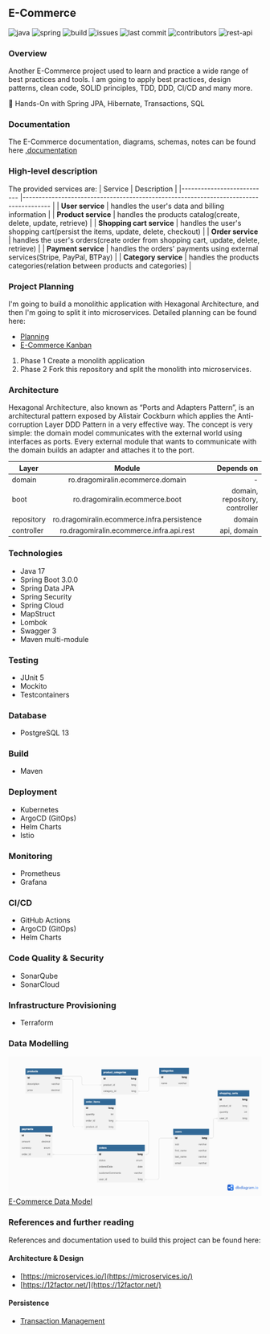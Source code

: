 ## E-Commerce

![java](https://img.shields.io/badge/Java-17-green)
![spring](https://img.shields.io/badge/Spring-3.0.0-green)
![build](https://img.shields.io/github/actions/workflow/status/dragomiralin/e-commerce/ci.yaml)
![issues](https://img.shields.io/github/issues/dragomiralin/e-commerce)
![last commit](https://img.shields.io/github/last-commit/dragomiralin/e-commerce)
![contributors](https://img.shields.io/github/contributors/dragomiralin/e-commerce)
![rest-api](https://img.shields.io/badge/REST-API-violet)

### Overview

Another E-Commerce project used to learn and practice a wide range of best practices and tools.
I am going to apply best practices, design patterns, clean code, SOLID principles, TDD, DDD, CI/CD and many more.

:dancers: Hands-On with Spring JPA, Hibernate, Transactions, SQL

### Documentation

The E-Commerce documentation, diagrams, schemas, notes can be found
here [.documentation](https://github.com/DragomirAlin/e-commerce/tree/main/.documentation)

### High-level description

The provided services are:
| Service | Description |
|--------------------------- |-------------------------------------------------------------------------------------- |
| **User service**            | handles the user's data and billing information |
| **Product service**        | handles the products catalog(create, delete, update, retrieve)                        |
| **Shopping cart service**    | handles the user's shopping cart(persist the items, update, delete, checkout)
|
| **Order service**            | handles the user's orders(create order from shopping cart, update, delete, retrieve)
|
| **Payment service**        | handles the orders' payments using external services(Stripe, PayPal, BTPay)            |
| **Category service**        | handles the products categories(relation between products and categories)
|

### Project Planning

I'm going to build a monolithic application with Hexagonal Architecture, and then I'm going to split it into
microservices.
Detailed planning can be found here:

- [Planning](./documentation/planning.md)
- [E-Commerce Kanban](https://github.com/DragomirAlin/spring-transactions/projects/1)

1. Phase 1
   Create a monolith application
2. Phase 2
   Fork this repository and split the monolith into microservices.

### Architecture

Hexagonal Architecture, also known as “Ports and Adapters Pattern”, is an architectural pattern exposed by Alistair
Cockburn which applies the Anti-corruption Layer DDD Pattern in a very effective way. The concept is very simple: the
domain model communicates with the external world using interfaces as ports. Every external module that wants to
communicate with the domain builds an adapter and attaches it to the port.

| Layer      |                   Module                    |                     Depends on |
|------------|:-------------------------------------------:|-------------------------------:|
| domain     |      ro.dragomiralin.ecommerce.domain       |                              - |
| boot       |       ro.dragomiralin.ecommerce.boot        | domain, repository, controller |
| repository | ro.dragomiralin.ecommerce.infra.persistence |                         domain |
| controller |  ro.dragomiralin.ecommerce.infra.api.rest   |                    api, domain |

### Technologies

- Java 17
- Spring Boot 3.0.0
- Spring Data JPA
- Spring Security
- Spring Cloud
- MapStruct
- Lombok
- Swagger 3
- Maven multi-module

### Testing

- JUnit 5
- Mockito
- Testcontainers

### Database

- PostgreSQL 13

### Build

- Maven

### Deployment

- Kubernetes
- ArgoCD (GitOps)
- Helm Charts
- Istio

### Monitoring

- Prometheus
- Grafana

### CI/CD

- GitHub Actions
- ArgoCD (GitOps)
- Helm Charts

### Code Quality & Security

- SonarQube
- SonarCloud

### Infrastructure Provisioning

- Terraform

### Data Modelling

![Diagram](.documentation/img/db_diagram/db_diagram_0.0.1.png)
[E-Commerce Data Model](./documentation/dbdiagram.md)

### References and further reading

References and documentation used to build this project can be found here:

#### Architecture & Design

- [https://microservices.io/](https://microservices.io/)
- [https://12factor.net/](https://12factor.net/)

#### Persistence

- [Transaction Management](https://docs.spring.io/spring-framework/docs/4.2.x/spring-framework-reference/html/transaction.html#:~:text=The%20Spring%20Framework%20provides%20a,Java%20Data%20Objects%20(JDO).)


